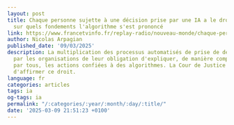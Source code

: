 ```yaml
---
layout: post
title: Chaque personne sujette à une décision prise par une IA a le droit de savoir
  sur quels fondements l'algorithme s'est prononcé
link: https://www.francetvinfo.fr/replay-radio/nouveau-monde/chaque-personne-sujette-a-une-decision-prise-par-une-ia-a-le-droit-de-savoir-sur-quels-fondements-l-algorithme-s-est-prononce_7090674.html
author: Nicolas Arpagian
published_date: '09/03/2025'
description: La multiplication des processus automatisés de prise de décision n'exonère
  par les organisations de leur obligation d'expliquer, de manière compréhensible
  par tous, les actions confiées à des algorithmes. La Cour de Justice de l'UE vient
  d'affirmer ce droit.
language: fr
categories: articles
tags: ia
og-tags: ia
permalink: "/:categories/:year/:month/:day/:title/"
date: '2025-03-09 21:51:23 +0100'
---
```

